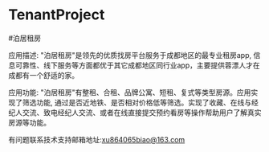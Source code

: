 # TenantProject

#泊居租房

应用描述: "泊居租房"是领先的优质找房平台服务于成都地区的最专业租房app, 信息可靠性、线下服务等方面都优于其它成都地区同行业app，主要提供蓉漂人才在成都有一个舒适的家。

应用功能: "泊居租房"有整租、合租、品牌公寓、短租、复式等类型房源。应用实现了筛选功能, 通过是否近地铁、是否相对价格低等筛选。实现了收藏、在线与经纪人交流、致电经纪人交流、或者在线直接提交预约看房等操作帮助用户了解真实房源等功能。

有问题联系技术支持邮箱地址:xu864065biao@163.com
